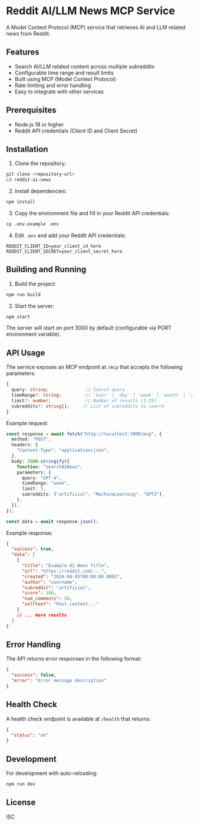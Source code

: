 # Reddit AI/LLM News MCP Service

A Model Context Protocol (MCP) service that retrieves AI and LLM related news from Reddit.

## Features

- Search AI/LLM related content across multiple subreddits
- Configurable time range and result limits
- Built using MCP (Model Context Protocol)
- Rate limiting and error handling
- Easy to integrate with other services

## Prerequisites

- Node.js 18 or higher
- Reddit API credentials (Client ID and Client Secret)

## Installation

1. Clone the repository:

```bash
git clone <repository-url>
cd reddit-ai-news
```

2. Install dependencies:

```bash
npm install
```

3. Copy the environment file and fill in your Reddit API credentials:

```bash
cp .env.example .env
```

4. Edit `.env` and add your Reddit API credentials:

```
REDDIT_CLIENT_ID=your_client_id_here
REDDIT_CLIENT_SECRET=your_client_secret_here
```

## Building and Running

1. Build the project:

```bash
npm run build
```

2. Start the server:

```bash
npm start
```

The server will start on port 3000 by default (configurable via PORT environment variable).

## API Usage

The service exposes an MCP endpoint at `/mcp` that accepts the following parameters:

```typescript
{
  query: string;              // Search query
  timeRange?: string;         // 'hour' | 'day' | 'week' | 'month' | 'year' | 'all'
  limit?: number;             // Number of results (1-25)
  subreddits?: string[];     // List of subreddits to search
}
```

Example request:

```typescript
const response = await fetch("http://localhost:3000/mcp", {
  method: "POST",
  headers: {
    "Content-Type": "application/json",
  },
  body: JSON.stringify({
    function: "searchAINews",
    parameters: {
      query: "GPT-4",
      timeRange: "week",
      limit: 5,
      subreddits: ["artificial", "MachineLearning", "GPT3"],
    },
  }),
});

const data = await response.json();
```

Example response:

```json
{
  "success": true,
  "data": [
    {
      "title": "Example AI News Title",
      "url": "https://reddit.com/...",
      "created": "2024-04-05T00:00:00.000Z",
      "author": "username",
      "subreddit": "artificial",
      "score": 100,
      "num_comments": 50,
      "selftext": "Post content..."
    }
    // ... more results
  ]
}
```

## Error Handling

The API returns error responses in the following format:

```json
{
  "success": false,
  "error": "Error message description"
}
```

## Health Check

A health check endpoint is available at `/health` that returns:

```json
{
  "status": "ok"
}
```

## Development

For development with auto-reloading:

```bash
npm run dev
```

## License

ISC
